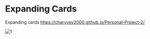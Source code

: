 
# Expanding Cards
Expanding cards
https://charyyev2000.github.io/Personal-Project-2/

![1](https://user-images.githubusercontent.com/83901431/133490283-b14736ea-70f1-45b2-8298-916e61be7f69.PNG)
